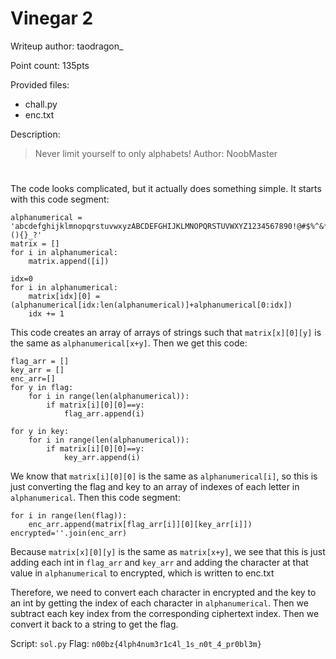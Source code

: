 # Vinegar 2
Writeup author: taodragon_

Point count: 135pts

Provided files:
- chall.py
- enc.txt

Description:
>Never limit yourself to only alphabets! Author: NoobMaster

# 

The code looks complicated, but it actually does something simple.
It starts with this code segment:
```
alphanumerical = 'abcdefghijklmnopqrstuvwxyzABCDEFGHIJKLMNOPQRSTUVWXYZ1234567890!@#$%^&*(){}_?'
matrix = []
for i in alphanumerical:
	matrix.append([i])

idx=0
for i in alphanumerical:
	matrix[idx][0] = (alphanumerical[idx:len(alphanumerical)]+alphanumerical[0:idx])
	idx += 1
```
This code creates an array of arrays of strings such that `matrix[x][0][y]` is the same as `alphanumerical[x+y]`.
Then we get this code:
```
flag_arr = []
key_arr = []
enc_arr=[]
for y in flag:
	for i in range(len(alphanumerical)):
		if matrix[i][0][0]==y:
			flag_arr.append(i)

for y in key:
	for i in range(len(alphanumerical)):
		if matrix[i][0][0]==y:
			key_arr.append(i)
```
We know that `matrix[i][0][0]` is the same as `alphanumerical[i]`, so this is just converting the flag and key to an array of indexes of each letter in `alphanumerical`.
Then this code segment:
```
for i in range(len(flag)):
	enc_arr.append(matrix[flag_arr[i]][0][key_arr[i]])
encrypted=''.join(enc_arr)
```
Because `matrix[x][0][y]` is the same as `matrix[x+y]`, we see that this is just adding each int in `flag_arr` and `key_arr` and adding the character at that value in `alphanumerical` to encrypted, which is written to enc.txt

Therefore, we need to convert each character in encrypted and the key to an int by getting the index of each character in `alphanumerical`. Then we subtract each key index from the corresponding ciphertext index. Then we convert it back to a string to get the flag.

Script: `sol.py`
Flag: `n00bz{4lph4num3r1c4l_1s_n0t_4_pr0bl3m}`
